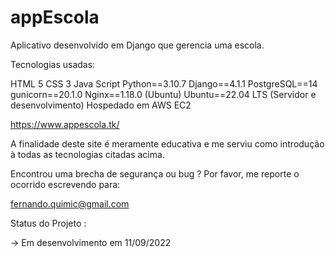 # appEscola

Aplicativo desenvolvido em Django que gerencia uma escola.

Tecnologias usadas:

HTML 5
CSS 3
Java Script
Python==3.10.7
Django==4.1.1
PostgreSQL==14
gunicorn==20.1.0
Nginx==1.18.0 (Ubuntu)
Ubuntu==22.04 LTS (Servidor e desenvolvimento)
Hospedado em AWS EC2

https://www.appescola.tk/

A finalidade deste site é meramente educativa e me serviu como introdução à todas as tecnologias citadas acima.

Encontrou uma brecha de segurança ou bug ?
Por favor, me reporte o ocorrido escrevendo para:

fernando.quimic@gmail.com

Status do Projeto : 

-> Em desenvolvimento em 11/09/2022
